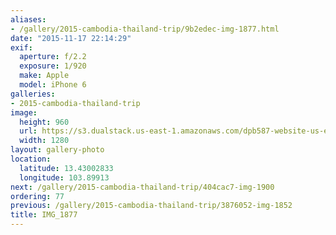 ```yaml
---
aliases:
- /gallery/2015-cambodia-thailand-trip/9b2edec-img-1877.html
date: "2015-11-17 22:14:29"
exif:
  aperture: f/2.2
  exposure: 1/920
  make: Apple
  model: iPhone 6
galleries:
- 2015-cambodia-thailand-trip
image:
  height: 960
  url: https://s3.dualstack.us-east-1.amazonaws.com/dpb587-website-us-east-1/asset/gallery/2015-cambodia-thailand-trip/9b2edec-img-1877~1280.jpg
  width: 1280
layout: gallery-photo
location:
  latitude: 13.43002833
  longitude: 103.89913
next: /gallery/2015-cambodia-thailand-trip/404cac7-img-1900
ordering: 77
previous: /gallery/2015-cambodia-thailand-trip/3876052-img-1852
title: IMG_1877
---
```

